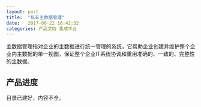 ```yaml
---
layout: post
title:  "私有主数据管理"
date:   2017-06-22 16:42:32
categories: 产品文档 集成平台
---
```


主数据管理指对企业的主数据进行统一管理的系统，它帮助企业创建并维护整个企业内主数据的单一视图，保证整个企业IT系统协调和重用准确的、一致的、完整性的主数据。

## 产品进度

目录已建好，内容不全。
